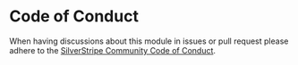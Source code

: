 # Code of Conduct

When having discussions about this module in issues or pull request please adhere to the [SilverStripe Community Code of Conduct](https://docs.silverstripe.org/en/contributing/code_of_conduct).

